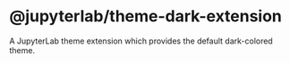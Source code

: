 # @jupyterlab/theme-dark-extension

A JupyterLab theme extension which provides the default dark-colored theme.
